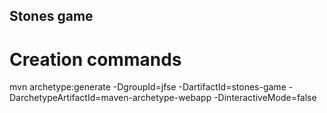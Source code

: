 ## Stones game

# Creation commands
mvn archetype:generate -DgroupId=jfse -DartifactId=stones-game -DarchetypeArtifactId=maven-archetype-webapp -DinteractiveMode=false